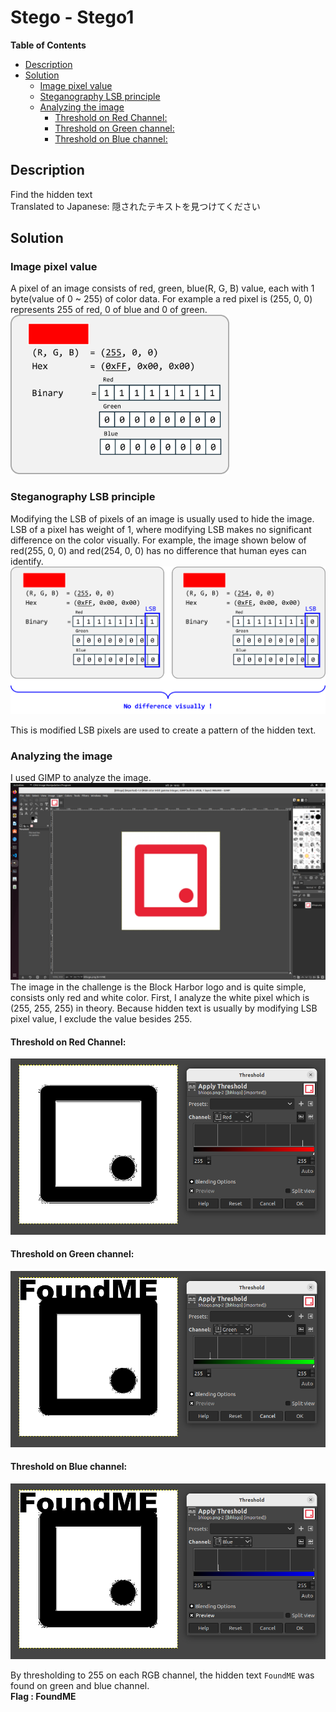 <h1> Stego - Stego1 </h1>

**Table of Contents**
- [Description](#description)
- [Solution](#solution)
  - [Image pixel value](#image-pixel-value)
  - [Steganography LSB principle](#steganography-lsb-principle)
  - [Analyzing the image](#analyzing-the-image)
    - [Threshold on Red Channel:](#threshold-on-red-channel)
    - [Threshold on Green channel:](#threshold-on-green-channel)
    - [Threshold on Blue channel:](#threshold-on-blue-channel)

## Description
Find the hidden text<br>
Translated to Japanese:
隠されたテキストを見つけてください

## Solution

### Image pixel value
A pixel of an image consists of red, green, blue(R, G, B) value, each with 1 byte(value of 0 ~ 255) of color data. For example a red pixel is (255, 0, 0) represents 255 of red, 0 of blue and 0 of green.
<br>
<img src="img/red_caption.png" alt="red_caption" width="350" height="auto">

### Steganography LSB principle
Modifying the LSB of pixels of an image is usually used to hide the image. 
LSB of a pixel has weight of 1, where modifying LSB makes no significant difference on the color visually.
For example, the image shown below of red(255, 0, 0) and red(254, 0, 0) has no difference that human eyes can identify.
<br>
<img src="img/lsb_caption.png" alt="red_caption" width="800" height="auto">

This is modified LSB pixels are used to create a pattern of the hidden text.

### Analyzing the image
I used GIMP to analyze the image.
![alt text](img/image-3.png)
The image in the challenge is the Block Harbor logo and is quite simple, consists only red and white color.  First, I analyze the white pixel which is (255, 255, 255) in theory. Because hidden text is usually by modifying LSB pixel value, I exclude the value besides 255.

#### Threshold on Red Channel:
![alt text](img/image.png)

#### Threshold on Green channel:
![alt text](img/image-1.png)

#### Threshold on Blue channel:
![alt text](img/image-2.png)


By thresholding to 255 on each RGB channel, the hidden text `FoundME` was found on green and blue channel.<br>
**Flag : FoundME** 